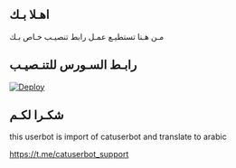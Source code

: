 ## اهـلا بـك
مـن هـنا تستطيـع عمـل رابط تنصيـب خـاص بـك

## رابـط السـورس للتنـصيـب

[![Deploy](https://www.herokucdn.com/deploy/button.svg)](https://heroku.com/deploy?template=https://github.com/tttttjjjjjj/jmthon)

## شكـرا لكـم 


this userbot is import of catuserbot and translate to arabic

https://t.me/catuserbot_support
